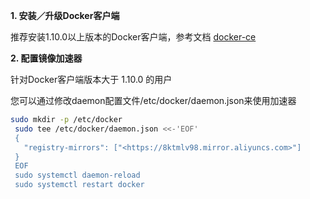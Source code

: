 **1. 安装／升级Docker客户端**

推荐安装1.10.0以上版本的Docker客户端，参考文档 [docker-ce](https://yq.aliyun.com/articles/110806)

**2. 配置镜像加速器**

针对Docker客户端版本大于 1.10.0 的用户

您可以通过修改daemon配置文件/etc/docker/daemon.json来使用加速器

```bash
sudo mkdir -p /etc/docker
 sudo tee /etc/docker/daemon.json <<-'EOF'
 {
   "registry-mirrors": ["<https://8ktmlv98.mirror.aliyuncs.com>"]
 }
 EOF
 sudo systemctl daemon-reload
 sudo systemctl restart docker
```

